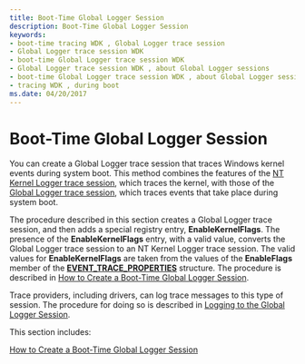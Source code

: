 ```yaml
---
title: Boot-Time Global Logger Session
description: Boot-Time Global Logger Session
keywords:
- boot-time tracing WDK , Global Logger trace session
- Global Logger trace session WDK
- boot-time Global Logger trace session WDK
- Global Logger trace session WDK , about Global Logger sessions
- boot-time Global Logger trace session WDK , about Global Logger sessions
- tracing WDK , during boot
ms.date: 04/20/2017
---
```


# Boot-Time Global Logger Session


You can create a Global Logger trace session that traces Windows kernel events during system boot. This method combines the features of the [NT Kernel Logger trace session](nt-kernel-logger-trace-session.md), which traces the kernel, with those of the [Global Logger trace session](global-logger-trace-session.md), which traces events that take place during system boot.

The procedure described in this section creates a Global Logger trace session, and then adds a special registry entry, **EnableKernelFlags**. The presence of the **EnableKernelFlags** entry, with a valid value, converts the Global Logger trace session to an NT Kernel Logger trace session. The valid values for **EnableKernelFlags** are taken from the values of the **EnableFlags** member of the [**EVENT\_TRACE\_PROPERTIES**](/windows/desktop/ETW/event-trace-properties) structure. The procedure is described in [How to Create a Boot-Time Global Logger Session](how-to-create-a-boot-time-global-logger-session.md).

Trace providers, including drivers, can log trace messages to this type of session. The procedure for doing so is described in [Logging to the Global Logger Session](logging-to-the-global-logger-session.md).

This section includes:

[How to Create a Boot-Time Global Logger Session](how-to-create-a-boot-time-global-logger-session.md)

 

